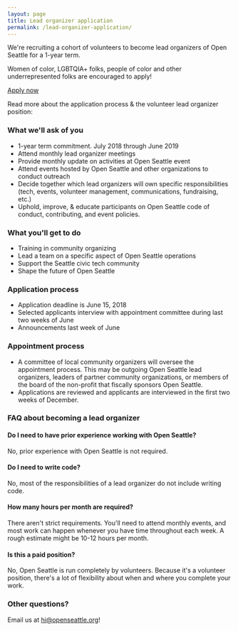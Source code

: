 ```yaml
---
layout: page
title: Lead organizer application
permalink: /lead-organizer-application/
---
```


We're recruiting a cohort of volunteers to become lead organizers of Open Seattle for a 1-year term.

Women of color, LGBTQIA+ folks, people of color and other underrepresented folks are encouraged to apply!

<p><a href="https://openseattle.typeform.com/to/q4IGX5" class="button">Apply now</a></p>

Read more about the application process & the volunteer lead organizer position:

### What we'll ask of you
- 1-year term commitment. July 2018 through June 2019
- Attend monthly lead organizer meetings
- Provide monthly update on activities at Open Seattle event
- Attend events hosted by Open Seattle and other organizations to conduct outreach
- Decide together which lead organizers will own specific responsibilities (tech, events, volunteer management, communications, fundraising, etc.)
- Uphold, improve, & educate participants on Open Seattle code of conduct, contributing, and event policies.

### What you'll get to do
- Training in community organizing
- Lead a team on a specific aspect of Open Seattle operations
- Support the Seattle civic tech community
- Shape the future of Open Seattle

### Application process
- Application deadline is June 15, 2018
- Selected applicants interview with appointment committee during last two weeks of June
- Announcements last week of June

### Appointment process
- A committee of local community organizers will oversee the appointment process. This may be outgoing Open Seattle lead organizers, leaders of partner community organizations, or members of the board of the non-profit that fiscally sponsors Open Seattle.
- Applications are reviewed and applicants are interviewed in the first two weeks of December.

### FAQ about becoming a lead organizer

#### Do I need to have prior experience working with Open Seattle?

No, prior experience with Open Seattle is not required.

#### Do I need to write code?

No, most of the responsibilities of a lead organizer do not include writing code.

#### How many hours per month are required?

There aren't strict requirements. You'll need to attend monthly events, and most work can happen whenever you have time throughout each week. A rough estimate might be 10-12 hours per month.

#### Is this a paid position?

No, Open Seattle is run completely by volunteers. Because it's a volunteer position, there's a lot of flexibility about when and where you complete your work.

### Other questions?

Email us at hi@openseattle.org!
